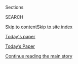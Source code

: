<div id="app">

<div>

<div class="NYTAppHideMasthead css-zz1s19 e1suatyy0">

<div class="section css-ui9rw0 e1suatyy2">

<div class="css-11hrj97 er09x8g0">

<div class="css-6n7j50">

</div>

<span class="css-1dv1kvn">Sections</span>

<div class="css-10488qs">

<span class="css-1dv1kvn">SEARCH</span>

</div>

[Skip to content](#site-content)[Skip to site index](#site-index)

</div>

<div id="masthead-section-label" class="css-1fnb9ct eaxe0e00">

[Today's
paper](https://www.nytimes3xbfgragh.onion/section/todayspaper)

</div>

<div class="css-10698na e1huz5gh0">

</div>

</div>

<div id="masthead-bar-one" class="section hasLinks css-15hmgas e1csuq9d3">

<div class="css-uqyvli e1csuq9d0">

</div>

<div class="css-1uqjmks e1csuq9d1">

</div>

<div class="css-9e9ivx">

[](https://myaccount.nytimes3xbfgragh.onion/auth/login?response_type=cookie&client_id=vi)

</div>

<div class="css-1bvtpon e1csuq9d2">

[Today’s Paper](https://www.nytimes3xbfgragh.onion/section/todayspaper)

</div>

</div>

</div>

</div>

<div data-aria-hidden="false">

<div id="site-content" data-role="main">

<div class="css-1ffjgkm">

</div>

<div id="top-wrapper" class="css-15p45cc eaca97t0" type="top">

<div id="top-slug" class="css-19x0jxb eaca97t1" hidden="">

Advertisement

</div>

[Continue reading the main
story](#after-top)

<div class="ad top-wrapper" style="text-align:center;height:100%;display:block;min-height:90px">

<div id="top" class="place-ad" data-position="top" data-size-key="top">

</div>

</div>

<div id="after-top">

</div>

</div>

<div id="collection-todays-new-york-times" class="section css-15h4p1b e9abtgs0">

<div class="css-1j21atc e1svk9qx1">

<div class="css-fmiefx e1svk9qx2">

<div class="css-1hk7r2m eu54l5x0">

<div id="sponsor-wrapper" class="css-7a1pgi eaca97t0" type="sponsor" hidden="">

<div id="sponsor-slug" class="css-1l4mleb eaca97t1" hidden="">

Supported by

</div>

[Continue reading the main
story](#after-sponsor)

<div id="sponsor" class="ad sponsor-wrapper" style="text-align:left;height:100%;display:block">

</div>

<div id="after-sponsor">

</div>

</div>

</div>

</div>

<div class="css-nfcc9b e1svk9qx3">

<div class="css-vl9dhg e1svk9qx5">

<div class="css-1nrhkj6 e1svk9qx6">

# Today’s Paper

<div class="follow-button-placeholder" data-collection-id="">

</div>

</div>

<div class="css-15h8lyg">

<div class="css-i3zuer">

The Times in Print For

</div>

<div class="css-1vd26hw">

</div>

</div>

</div>

</div>

</div>

1.  [The Front Page](#thefrontpage)
2.  [Tracking An Outbreak](#trackinganoutbreak)
3.  [International](#international)
4.  [National](#national)
5.  [Obituaries](#obituaries)
6.  [Editorials, Op-Ed and Letters](#editorials,op-edandletters)
7.  [Business Day](#businessday)
8.  [Sports Wednesday](#sportswednesday)
9.  [The Arts](#thearts)
10. [Food](#food)
11. [Pages A2-A3 and
    Corrections](#pagesa2-a3andcorrections)

<div class="css-4svvz1 ekkqrpp0">

<div class="section css-u82chm ebkl1p30">

<span id="thefrontpage"></span>

## The Front Page

<div class="css-gfgt40 ekkqrpp1">

## Highlights

1.  ![<span class="css-1nk1g0h e1oaj3zl2"><span class="css-1dv1kvn">Credit</span>Vincent
    Tullo for The New York
    Times</span>](https://static01.graylady3jvrrxbe.onion/images/2020/09/08/business/00office-spaces-grid/00office-spaces-grid-videoLarge.jpg)
    
    <div class="css-10wtrbd">
    
    <div class="css-1dqkjed">
    
    [![](https://static01.graylady3jvrrxbe.onion/images/2020/09/08/business/00office-spaces-grid/00office-spaces-grid-thumbStandard.jpg)](/2020/09/08/business/economy/new-york-office-space-coronavirus.html)
    
    </div>
    
    ## [Manhattan’s Office Buildings Are Empty. But for How Long?](/2020/09/08/business/economy/new-york-office-space-coronavirus.html)
    
    As they grow accustomed to working from home, many businesses are
    delaying signing new leases until rents drop and the pandemic
    passes.
    
    <span class="css-me3p27"></span><span class="css-1dydysp e4e4i5l3"></span><span class="css-9voj2j">By
    <span class="css-1baulvz" itemprop="name">Julie Creswell</span> and
    <span class="css-1baulvz last-byline" itemprop="name">Peter
    Eavis</span></span>
    
    </div>

2.  ![<span class="css-1nk1g0h e1oaj3zl2"><span class="css-1dv1kvn">Credit</span>Jefferson
    Siegel for The New York
    Times</span>](https://static01.graylady3jvrrxbe.onion/images/2020/09/09/nyregion/08nytrump/08nytrump-videoLarge-v2.jpg)
    
    <div class="css-10wtrbd">
    
    <div class="css-1dqkjed">
    
    [![](https://static01.graylady3jvrrxbe.onion/images/2020/09/09/nyregion/08nytrump/08nytrump-thumbStandard.jpg)](/2020/09/08/nyregion/donald-trump-jean-carroll-lawsuit-rape.html)
    
    </div>
    
    ## [Justice Dept. Intervenes to Help Trump in E. Jean Carroll Defamation Lawsuit](/2020/09/08/nyregion/donald-trump-jean-carroll-lawsuit-rape.html)
    
    Government lawyers made the unusual move of seeking to take over
    President Trump’s defense in a suit brought by Ms. Carroll, who has
    accused Mr. Trump of raping her in the
    1990s.
    
    <span class="css-me3p27"></span><span class="css-1dydysp e4e4i5l3"></span><span class="css-9voj2j">By
    <span class="css-1baulvz last-byline" itemprop="name">Alan
    Feuer</span></span>
    
    </div>

3.  1.  ![<span class="css-1nk1g0h e1oaj3zl2"><span class="css-1dv1kvn">Credit</span>Jae
        C. Hong/Associated
        Press</span>](https://static01.graylady3jvrrxbe.onion/images/2020/09/08/us/08SCHOOL-GLITCHES/merlin_176211615_20c20e1f-90b2-49f9-b207-b16cf73b1697-videoLarge.jpg)
        
        <div class="css-10wtrbd">
        
        ## [Website Crashes and Cyberattacks Welcome Students Back to School](/2020/09/08/us/school-districts-cyberattacks-glitches.html)
        
        <div class="css-ajkwsy">
        
        [![](https://static01.graylady3jvrrxbe.onion/images/2020/09/08/us/08SCHOOL-GLITCHES/merlin_176211615_20c20e1f-90b2-49f9-b207-b16cf73b1697-thumbStandard.jpg)](/2020/09/08/us/school-districts-cyberattacks-glitches.html)
        
        </div>
        
        With many districts across the country opting for online
        learning, a range of technical issues marred the first day of
        classes.
        
        <span class="css-me3p27"></span><span class="css-1dydysp e4e4i5l3"></span><span class="css-9voj2j">By
        <span class="css-1baulvz" itemprop="name">Dan Levin</span> and
        <span class="css-1baulvz last-byline" itemprop="name">Kate
        Taylor</span></span>
        
        </div>
    
    2.  ![<span class="css-1nk1g0h e1oaj3zl2"><span class="css-1dv1kvn">Credit</span>Adam
        Dean for The New York
        Times</span>](https://static01.graylady3jvrrxbe.onion/images/2020/09/08/world/08rohingya-graves-1/merlin_176684058_c9fb54cc-a16a-42b6-b331-4eaed1c08263-videoLarge.jpg)
        
        <div class="css-10wtrbd">
        
        ## [‘Kill All You See’: In a First, Myanmar Soldiers Tell of Rohingya Slaughter](/2020/09/08/world/asia/myanmar-rohingya-genocide.html)
        
        <div class="css-ajkwsy">
        
        [![](https://static01.graylady3jvrrxbe.onion/images/2020/09/08/world/08rohingya-graves-1/08rohingya-graves-1-thumbStandard.jpg)](/2020/09/08/world/asia/myanmar-rohingya-genocide.html)
        
        </div>
        
        Video testimony from two soldiers supports widespread
        accusations that Myanmar’s military tried to eradicate the
        ethnic minority in a genocidal
        campaign.
        
        <span class="css-me3p27"></span><span class="css-1dydysp e4e4i5l3"></span><span class="css-9voj2j">By
        <span class="css-1baulvz" itemprop="name">Hannah Beech</span>,
        <span class="css-1baulvz" itemprop="name">Saw Nang</span> and
        <span class="css-1baulvz last-byline" itemprop="name">Marlise
        Simons</span></span>
        
        </div>

</div>

<div class="css-p9s95d">

<div class="css-12y5jls">

1.  
    
    <div class="css-14thodx">
    
    <div class="css-141drxa">
    
    [](/2020/09/08/us/politics/trump-republicans-fear-strategy.html)
    
    ![](https://static01.graylady3jvrrxbe.onion/images/2020/09/09/us/politics/09fear1/04fear1-jumbo.jpg?quality=75&auto=webp&disable=upscale)
    
    ## Republicans Revive 2018 Strategy, Hoping for Better Result: Scare Voters
    
    President Trump and his party are using a playbook that aims to
    alarm people about crime in their backyards. It didn’t work in 2018,
    but both parties think it could resonate more this year.
    
    <div class="css-9t0aj2 ea5icrr0">
    
    By <span class="css-1n7hynb">Jeremy W. Peters</span>
    
    </div>
    
    </div>
    
    <div class="css-1eeg3ce">
    
    Page
    A1
    
    </div>
    
    </div>

2.  
    
    <div class="css-14thodx">
    
    <div class="css-141drxa">
    
    [](/2020/09/08/us/california-wildfires-helicopter-rescue.html)
    
    ![](https://static01.graylady3jvrrxbe.onion/images/2020/09/08/us/08fire-rescue01/merlin_176664339_b5eff329-6fce-47dc-828c-1e847588954b-jumbo.jpg?quality=75&auto=webp&disable=upscale)
    
    ## ‘You Couldn’t See Anything’: Harrowing Helicopter Rescues as California Wildfires Rage
    
    The two pilots who led a weekend rescue, both military veterans,
    said it was the most challenging flying they have done in their
    careers.
    
    <div class="css-9t0aj2 ea5icrr0">
    
    By <span class="css-1n7hynb">Thomas Fuller <span>and</span> Sarah
    Mervosh</span>
    
    </div>
    
    </div>
    
    <div class="css-1eeg3ce">
    
    Page A1
    
    </div>
    
    </div>

3.  
    
    <div class="css-14thodx">
    
    <div class="css-141drxa">
    
    [](/2020/09/08/health/coronavirus-astrazeneca-vaccine-safety.html)
    
    ## AstraZeneca Pauses Vaccine Trial for Safety Review
    
    <div class="css-9t0aj2 ea5icrr0">
    
    By <span class="css-1n7hynb">Katherine J. Wu <span>and</span> Katie
    Thomas</span>
    
    </div>
    
    </div>
    
    <div class="css-1eeg3ce">
    
    Page
    A9
    
    </div>
    
    </div>

4.  
    
    <div class="css-14thodx">
    
    <div class="css-141drxa">
    
    [](/2020/09/08/nyregion/rochester-police-chief-resigns-prude.html)
    
    ## Rochester Police Chief Resigns After Accusations of Cover-Up in Prude Case
    
    <div class="css-9t0aj2 ea5icrr0">
    
    By <span class="css-1n7hynb">Edgar Sandoval <span>and</span> Michael
    Wilson</span>
    
    </div>
    
    </div>
    
    <div class="css-1eeg3ce">
    
    Page
    A1
    
    </div>
    
    </div>

5.  
    
    <div class="css-14thodx">
    
    <div class="css-141drxa">
    
    [](/2020/09/08/us/politics/democrats-postal-service-board-trump.html)
    
    ## Democrats Fear Partisan Slant at Postal Service as Trump Allies Dominate Most of Board
    
    <div class="css-9t0aj2 ea5icrr0">
    
    By <span class="css-1n7hynb">Luke Broadwater, Hailey Fuchs
    <span>and</span> Kenneth P. Vogel</span>
    
    </div>
    
    </div>
    
    <div class="css-1eeg3ce">
    
    Page A20
    
    </div>
    
    </div>

6.  
    
    <div class="css-14thodx">
    
    <div class="css-141drxa">
    
    [](/2020/09/08/us/dallas-police-chief-resigns-renee-hall.html)
    
    ## Dallas Police Chief Resigns in Wake of Policing Protests
    
    <div class="css-9t0aj2 ea5icrr0">
    
    By <span class="css-1n7hynb">David Montgomery</span>
    
    </div>
    
    </div>
    
    <div class="css-1eeg3ce">
    
    Page A20
    
    </div>
    
    </div>

7.  
    
    <div class="css-14thodx">
    
    <div class="css-141drxa">
    
    [](/interactive/2020/09/04/world/asia/hong-kong-speech.html)
    
    ## What You Can No Longer Say in Hong Kong
    
    <div class="css-9t0aj2 ea5icrr0">
    
    By <span class="css-1n7hynb">Jin Wu <span>and</span> Elaine
    Yu</span>
    
    </div>
    
    </div>
    
    <div class="css-1eeg3ce">
    
    </div>
    
    </div>

8.  
    
    <div class="css-14thodx">
    
    <div class="css-141drxa">
    
    [](/2020/09/08/world/europe/belarus-maria-kolesnikova.html)
    
    ## Opposition Leader in Belarus Averts Expulsion by Tearing Up Passport
    
    <div class="css-9t0aj2 ea5icrr0">
    
    By <span class="css-1n7hynb">Andrew Higgins</span>
    
    </div>
    
    </div>
    
    <div class="css-1eeg3ce">
    
    Page
    A10
    
    </div>
    
    </div>

9.  
    
    <div class="css-14thodx">
    
    <div class="css-141drxa">
    
    [](/2020/09/08/nyregion/hartford-schools-ransomware.html)
    
    ## First Pandemic, Now Ransomware: Attack Forces Hartford to Postpone School
    
    <div class="css-9t0aj2 ea5icrr0">
    
    By <span class="css-1n7hynb">Michael Gold</span>
    
    </div>
    
    </div>
    
    <div class="css-1eeg3ce">
    
    Page
    A8
    
    </div>
    
    </div>

10. 
    
    <div class="css-14thodx">
    
    <div class="css-141drxa">
    
    [](/2020/09/08/us/politics/doug-emhoff-kamala-harris-law.html)
    
    ## Will Doug Emhoff’s Legal Career Be an Issue for the Biden-Harris Ticket?
    
    <div class="css-9t0aj2 ea5icrr0">
    
    By <span class="css-1n7hynb">Stephanie Saul, Kenneth P. Vogel
    <span>and</span> Danny Hakim</span>
    
    </div>
    
    </div>
    
    <div class="css-1eeg3ce">
    
    Page A16
    
    </div>
    
    </div>

11. 
    
    <div class="css-14thodx">
    
    <div class="css-141drxa">
    
    [](/2020/08/26/us/voting-meaning-women-suffrage.html)
    
    ## 11 Female Voices, From Age 13 to 110, on Why the Vote Matters
    
    <div class="css-9t0aj2 ea5icrr0">
    
    By <span class="css-1n7hynb">Jennifer Harlan, Alisha Haridasani
    Gupta <span>and</span> Nicole Rifkin</span>
    
    </div>
    
    </div>
    
    <div class="css-1eeg3ce">
    
    Page
    A21
    
    </div>
    
    </div>

12. 
    
    <div class="css-14thodx">
    
    <div class="css-141drxa">
    
    [](/live/2020/09/08/business/stock-market-today-coronavirus/stocks-slide-as-tech-meltdown-continues-and-oil-plunges)
    
    ## Stocks slide as tech meltdown continues and oil plunges.
    
    <div class="css-9t0aj2 ea5icrr0">
    
    By <span class="css-1n7hynb">Matt Phillips</span>
    
    </div>
    
    </div>
    
    <div class="css-1eeg3ce">
    
    </div>
    
    </div>

13. 
    
    <div class="css-14thodx">
    
    <div class="css-141drxa">
    
    [](/2020/09/08/business/economy/trump-economy-fed.html)
    
    ## The Fed Enabled a Record Expansion. Trump Is Taking Credit.
    
    <div class="css-9t0aj2 ea5icrr0">
    
    By <span class="css-1n7hynb">Jeanna Smialek <span>and</span> Jim
    Tankersley</span>
    
    </div>
    
    </div>
    
    <div class="css-1eeg3ce">
    
    Page
    B1
    
    </div>
    
    </div>

14. 
    
    <div class="css-14thodx">
    
    <div class="css-141drxa">
    
    [](/2020/09/08/arts/design/mark-bradford-new-paintings-quarantine.html)
    
    ## Mark Bradford Reveals New Paintings Quarantined in a Grain Tower
    
    <div class="css-9t0aj2 ea5icrr0">
    
    By <span class="css-1n7hynb">Jonathan Griffin</span>
    
    </div>
    
    </div>
    
    <div class="css-1eeg3ce">
    
    Page C1
    
    </div>
    
    </div>

15. 
    
    <div class="css-14thodx">
    
    <div class="css-141drxa">
    
    [](/2020/09/08/arts/music/jazz-clubs-coronavirus.html)
    
    ## Jazz Lives in Clubs. The Pandemic Is Threatening Its Future.
    
    <div class="css-9t0aj2 ea5icrr0">
    
    By <span class="css-1n7hynb">Ben Sisario <span>and</span> Giovanni
    Russonello</span>
    
    </div>
    
    </div>
    
    <div class="css-1eeg3ce">
    
    Page
    C2
    
    </div>
    
    </div>

16. 
    
    <div class="css-14thodx">
    
    <div class="css-141drxa">
    
    [](/2020/09/03/sports/ncaafootball/high-school-football-coronavirus-pandemic.html)
    
    ## Scrambling Across State Lines to Play During the Pandemic
    
    <div class="css-9t0aj2 ea5icrr0">
    
    By <span class="css-1n7hynb">David Waldstein</span>
    
    </div>
    
    </div>
    
    <div class="css-1eeg3ce">
    
    Page B7
    
    </div>
    
    </div>

17. 
    
    <div class="css-14thodx">
    
    <div class="css-141drxa">
    
    [](/2020/09/08/dining/grocery-shopping-coronavirus.html)
    
    ## 7 Ways the Pandemic Has Changed How We Shop for Food
    
    <div class="css-9t0aj2 ea5icrr0">
    
    By <span class="css-1n7hynb">Kim Severson</span>
    
    </div>
    
    </div>
    
    <div class="css-1eeg3ce">
    
    Page D1
    
    </div>
    
    </div>

</div>

<div class="css-e8rtmy">

<div class="css-p6aiyf">

## TODAYS FRONT PAGES

<div class="css-1ynbx7u">

1.  <span class="css-wn3dab">Edition:</span>
2.  New York
3.  National
4.  International

</div>

<div class="css-1b7i6zk">

</div>

</div>

<div class="css-9n0xhu">

[](http://app.nytimes3xbfgragh.onion/todayspaper)

<div class="css-1xuus33">

<div class="css-136rh60">

### Another Way to Read Today’s Paper

The daily newspaper, reimagined for the Web. Available to
subscribers.

</div>

<div class="css-1fzqjj2">

![](https://static01.graylady3jvrrxbe.onion/images/section/todayspaper/promo-img@2x.png)

</div>

</div>

<div class="css-xi606m">

<span>Try It Now</span>

</div>

</div>

</div>

</div>

</div>

<div id="mid1-wrapper" class="css-92qh85 eaca97t0" type="rank">

<div id="mid1-slug" class="css-1tag3rd eaca97t1">

Advertisement

</div>

[Continue reading the main
story](#after-mid1)

<div id="mid1" class="ad mid1-wrapper" style="text-align:center;height:100%;display:block">

</div>

<div id="after-mid1">

</div>

</div>

<div class="section css-u82chm ebkl1p30">

<span id="trackinganoutbreak"></span>

## Tracking An Outbreak

1.  
    
    <div class="css-14thodx">
    
    <div class="css-141drxa">
    
    [](/2020/09/08/world/middleeast/israel-coronavirus-ronni-gamzu-netanyahu.html)
    
    ## Israel’s Virus Czar Was Making Headway. Then He Tangled With a Key Netanyahu Ally.
    
    <div class="css-9t0aj2 ea5icrr0">
    
    By <span class="css-1n7hynb">David M. Halbfinger <span>and</span>
    Isabel Kershner</span>
    
    </div>
    
    </div>
    
    <div class="css-1eeg3ce">
    
    Page A4
    
    </div>
    
    </div>

2.  
    
    <div class="css-14thodx">
    
    <div class="css-141drxa">
    
    [](/2020/09/08/us/school-districts-cyberattacks-glitches.html)
    
    ## Website Crashes and Cyberattacks Welcome Students Back to School
    
    <div class="css-9t0aj2 ea5icrr0">
    
    By <span class="css-1n7hynb">Dan Levin <span>and</span> Kate
    Taylor</span>
    
    </div>
    
    </div>
    
    <div class="css-1eeg3ce">
    
    Page
    A8
    
    </div>
    
    </div>

3.  
    
    <div class="css-14thodx">
    
    <div class="css-141drxa">
    
    [](/2020/09/08/nyregion/hartford-schools-ransomware.html)
    
    ## First Pandemic, Now Ransomware: Attack Forces Hartford to Postpone School
    
    <div class="css-9t0aj2 ea5icrr0">
    
    By <span class="css-1n7hynb">Michael Gold</span>
    
    </div>
    
    </div>
    
    <div class="css-1eeg3ce">
    
    Page A8
    
    </div>
    
    </div>

<div class="css-k0b1g2">

Show More in Tracking An
    Outbreak

</div>

</div>

<div class="section css-u82chm ebkl1p30">

<span id="international"></span>

## International

1.  
    
    <div class="css-14thodx">
    
    <div class="css-141drxa">
    
    [](/2020/09/08/world/asia/china-mulan-xinjiang.html)
    
    ## Why Calls to Boycott ‘Mulan’ Over Concerns About China Are Growing
    
    <div class="css-9t0aj2 ea5icrr0">
    
    By <span class="css-1n7hynb">Amy Qin <span>and</span> Edward
    Wong</span>
    
    </div>
    
    </div>
    
    <div class="css-1eeg3ce">
    
    Page
    A10
    
    </div>
    
    </div>

2.  
    
    <div class="css-14thodx">
    
    <div class="css-141drxa">
    
    [](/2020/09/08/world/europe/belarus-maria-kolesnikova.html)
    
    ## Opposition Leader in Belarus Averts Expulsion by Tearing Up Passport
    
    <div class="css-9t0aj2 ea5icrr0">
    
    By <span class="css-1n7hynb">Andrew Higgins</span>
    
    </div>
    
    </div>
    
    <div class="css-1eeg3ce">
    
    Page A10
    
    </div>
    
    </div>

3.  
    
    <div class="css-14thodx">
    
    <div class="css-141drxa">
    
    [](/2020/09/08/world/asia/hong-kong-girl-police-video.html)
    
    ## Outcry in Hong Kong After Police Tackle 12-Year-Old Girl
    
    <div class="css-9t0aj2 ea5icrr0">
    
    By <span class="css-1n7hynb">Tiffany May <span>and</span> Elaine
    Yu</span>
    
    </div>
    
    </div>
    
    <div class="css-1eeg3ce">
    
    Page A11
    
    </div>
    
    </div>

<div class="css-k0b1g2">

Show More in International

</div>

</div>

<div id="mid2-wrapper" class="css-92qh85 eaca97t0" type="rank">

<div id="mid2-slug" class="css-1tag3rd eaca97t1">

Advertisement

</div>

[Continue reading the main
story](#after-mid2)

<div id="mid2" class="ad mid2-wrapper" style="text-align:center;height:100%;display:block">

</div>

<div id="after-mid2">

</div>

</div>

<div class="section css-u82chm ebkl1p30">

<span id="national"></span>

## National

1.  
    
    <div class="css-14thodx">
    
    <div class="css-141drxa">
    
    [](/2020/09/08/us/politics/doug-emhoff-kamala-harris-law.html)
    
    ## Will Doug Emhoff’s Legal Career Be an Issue for the Biden-Harris Ticket?
    
    <div class="css-9t0aj2 ea5icrr0">
    
    By <span class="css-1n7hynb">Stephanie Saul, Kenneth P. Vogel
    <span>and</span> Danny Hakim</span>
    
    </div>
    
    </div>
    
    <div class="css-1eeg3ce">
    
    Page
    A16
    
    </div>
    
    </div>

2.  
    
    <div class="css-14thodx">
    
    <div class="css-141drxa">
    
    [](/2020/09/08/us/politics/trump-drilling-environment-florida.html)
    
    ## Trump, Calling Himself ‘the No. 1 Environmental President,’ Green Washes His Record
    
    <div class="css-9t0aj2 ea5icrr0">
    
    By <span class="css-1n7hynb">Annie Karni <span>and</span> Lisa
    Friedman</span>
    
    </div>
    
    </div>
    
    <div class="css-1eeg3ce">
    
    Page
    A17
    
    </div>
    
    </div>

3.  
    
    <div class="css-14thodx">
    
    <div class="css-141drxa">
    
    [](/2020/09/08/us/politics/georgia-double-voting.html)
    
    ## In Georgia, Officials Are Investigating Hundreds of Cases of Double Voting
    
    <div class="css-9t0aj2 ea5icrr0">
    
    By <span class="css-1n7hynb">Stephanie Saul</span>
    
    </div>
    
    </div>
    
    <div class="css-1eeg3ce">
    
    Page A18
    
    </div>
    
    </div>

<div class="css-k0b1g2">

Show More in National

</div>

</div>

<div class="section css-u82chm ebkl1p30">

<span id="obituaries"></span>

## Obituaries

1.  
    
    <div class="css-14thodx">
    
    <div class="css-141drxa">
    
    [](/2020/09/04/obituaries/angela-russell-dead-coronavirus.html)
    
    ## Angela Russell Dies at 65; She Grew Up With a Love of Song
    
    <div class="css-9t0aj2 ea5icrr0">
    
    By <span class="css-1n7hynb">Steven Kurutz</span>
    
    </div>
    
    </div>
    
    <div class="css-1eeg3ce">
    
    Page
    A24
    
    </div>
    
    </div>

2.  
    
    <div class="css-14thodx">
    
    <div class="css-141drxa">
    
    [](/2020/09/01/obituaries/george-wolf-dead-coronavirus.html)
    
    ## George Wolf, Caring Neighbor Who Glimpsed the Face of Evil, Dies at 92
    
    <div class="css-9t0aj2 ea5icrr0">
    
    By <span class="css-1n7hynb">Glenn Thrush</span>
    
    </div>
    
    </div>
    
    <div class="css-1eeg3ce">
    
    Page A24
    
    </div>
    
    </div>

3.  
    
    <div class="css-14thodx">
    
    <div class="css-141drxa">
    
    [](/2020/09/02/obituaries/betty-j-mcbride-dead-coronavirus.html)
    
    ## Betty J. McBride, Georgia Teacher and Counselor, Dies at 71
    
    <div class="css-9t0aj2 ea5icrr0">
    
    By <span class="css-1n7hynb">Sam Roberts</span>
    
    </div>
    
    </div>
    
    <div class="css-1eeg3ce">
    
    Page A24
    
    </div>
    
    </div>

<div class="css-k0b1g2">

Show More in Obituaries

</div>

</div>

<div id="mid3-wrapper" class="css-92qh85 eaca97t0" type="rank">

<div id="mid3-slug" class="css-1tag3rd eaca97t1">

Advertisement

</div>

[Continue reading the main
story](#after-mid3)

<div id="mid3" class="ad mid3-wrapper" style="text-align:center;height:100%;display:block">

</div>

<div id="after-mid3">

</div>

</div>

<div class="section css-u82chm ebkl1p30">

<span id="editorials,op-edandletters"></span>

## Editorials, Op-Ed and Letters

1.  
    
    <div class="css-14thodx">
    
    <div class="css-141drxa">
    
    [](/2020/09/08/opinion/baby-bonds-new-jersey.html)
    
    ## Give Money to Babies
    
    <div class="css-9t0aj2 ea5icrr0">
    
    By <span class="css-1n7hynb">The Editorial Board</span>
    
    </div>
    
    </div>
    
    <div class="css-1eeg3ce">
    
    Page A26
    
    </div>
    
    </div>

2.  
    
    <div class="css-14thodx">
    
    <div class="css-141drxa">
    
    [](/2020/09/08/opinion/biden-trump-humiliation.html)
    
    ## Who Can Win America’s Politics of Humiliation?
    
    <div class="css-9t0aj2 ea5icrr0">
    
    By <span class="css-1n7hynb">Thomas L. Friedman</span>
    
    </div>
    
    </div>
    
    <div class="css-1eeg3ce">
    
    Page A26
    
    </div>
    
    </div>

3.  
    
    <div class="css-14thodx">
    
    <div class="css-141drxa">
    
    [](/2020/09/08/opinion/uae-israel-palestinians.html)
    
    ## The U.A.E.-Israel Flight Is Nothing to Celebrate
    
    <div class="css-9t0aj2 ea5icrr0">
    
    By <span class="css-1n7hynb">Diana Buttu</span>
    
    </div>
    
    </div>
    
    <div class="css-1eeg3ce">
    
    Page A27
    
    </div>
    
    </div>

<div class="css-k0b1g2">

Show More in Editorials, Op-Ed and Letters

</div>

</div>

<div class="section css-u82chm ebkl1p30">

<span id="businessday"></span>

## Business Day

1.  
    
    <div class="css-14thodx">
    
    <div class="css-141drxa">
    
    [](/2020/09/08/business/economy/trump-economy-fed.html)
    
    ## The Fed Enabled a Record Expansion. Trump Is Taking Credit.
    
    <div class="css-9t0aj2 ea5icrr0">
    
    By <span class="css-1n7hynb">Jeanna Smialek <span>and</span> Jim
    Tankersley</span>
    
    </div>
    
    </div>
    
    <div class="css-1eeg3ce">
    
    Page B1
    
    </div>
    
    </div>

2.  
    
    <div class="css-14thodx">
    
    <div class="css-141drxa">
    
    [](/2020/09/08/business/boeing-787-dreamliner.html)
    
    ## Boeing 787 Dreamliner Deliveries Slowed by Quality Concerns
    
    <div class="css-9t0aj2 ea5icrr0">
    
    By <span class="css-1n7hynb">Niraj Chokshi</span>
    
    </div>
    
    </div>
    
    <div class="css-1eeg3ce">
    
    Page B1
    
    </div>
    
    </div>

3.  
    
    <div class="css-14thodx">
    
    <div class="css-141drxa">
    
    [](/2020/09/08/business/media/2020-census-advertising.html)
    
    ## Selling the Census Last Minute, With Cowboys and Sudoku
    
    <div class="css-9t0aj2 ea5icrr0">
    
    By <span class="css-1n7hynb">Tiffany Hsu</span>
    
    </div>
    
    </div>
    
    <div class="css-1eeg3ce">
    
    Page B3
    
    </div>
    
    </div>

<div class="css-k0b1g2">

Show More in Business Day

</div>

</div>

<div id="mid4-wrapper" class="css-92qh85 eaca97t0" type="rank">

<div id="mid4-slug" class="css-1tag3rd eaca97t1">

Advertisement

</div>

[Continue reading the main
story](#after-mid4)

<div id="mid4" class="ad mid4-wrapper" style="text-align:center;height:100%;display:block">

</div>

<div id="after-mid4">

</div>

</div>

<div class="section css-u82chm ebkl1p30">

<span id="sportswednesday"></span>

## Sports Wednesday

1.  
    
    <div class="css-14thodx">
    
    <div class="css-141drxa">
    
    [](/2020/09/03/sports/ncaafootball/high-school-football-coronavirus-pandemic.html)
    
    ## Scrambling Across State Lines to Play During the Pandemic
    
    <div class="css-9t0aj2 ea5icrr0">
    
    By <span class="css-1n7hynb">David Waldstein</span>
    
    </div>
    
    </div>
    
    <div class="css-1eeg3ce">
    
    Page
    B7
    
    </div>
    
    </div>

2.  
    
    <div class="css-14thodx">
    
    <div class="css-141drxa">
    
    [](/2020/09/09/sports/football/lamar-jackson-ravens.html)
    
    ## Lamar Jackson and the Ravens Are Breaking More Than N.F.L. Records
    
    <div class="css-9t0aj2 ea5icrr0">
    
    By <span class="css-1n7hynb">Mike Tanier</span>
    
    </div>
    
    </div>
    
    <div class="css-1eeg3ce">
    
    Page B8
    
    </div>
    
    </div>

3.  
    
    <div class="css-14thodx">
    
    <div class="css-141drxa">
    
    [](/2020/09/08/sports/olympics/caster-semenya-court-ruling.html)
    
    ## Track’s Caster Semenya Loses Appeal to Defend 800-Meter Title
    
    <div class="css-9t0aj2 ea5icrr0">
    
    By <span class="css-1n7hynb">Jeré Longman</span>
    
    </div>
    
    </div>
    
    <div class="css-1eeg3ce">
    
    Page B8
    
    </div>
    
    </div>

<div class="css-k0b1g2">

Show More in Sports
    Wednesday

</div>

</div>

<div class="section css-u82chm ebkl1p30">

<span id="thearts"></span>

## The Arts

1.  
    
    <div class="css-14thodx">
    
    <div class="css-141drxa">
    
    [](/2020/09/08/arts/design/mark-bradford-new-paintings-quarantine.html)
    
    ## Mark Bradford Reveals New Paintings Quarantined in a Grain Tower
    
    <div class="css-9t0aj2 ea5icrr0">
    
    By <span class="css-1n7hynb">Jonathan Griffin</span>
    
    </div>
    
    </div>
    
    <div class="css-1eeg3ce">
    
    Page C1
    
    </div>
    
    </div>

2.  
    
    <div class="css-14thodx">
    
    <div class="css-141drxa">
    
    [](/2020/09/08/arts/television/review-woke.html)
    
    ## In ‘Woke,’ Waking Up to Racism Is a Lot Like Going Crazy
    
    <div class="css-9t0aj2 ea5icrr0">
    
    By <span class="css-1n7hynb">Mike Hale</span>
    
    </div>
    
    </div>
    
    <div class="css-1eeg3ce">
    
    Page C1
    
    </div>
    
    </div>

3.  
    
    <div class="css-14thodx">
    
    <div class="css-141drxa">
    
    [](/2020/09/08/arts/dance/david-gordon-philadelphia-matters.html)
    
    ## David Gordon Digs Into His Archives for a Dance That Matters
    
    <div class="css-9t0aj2 ea5icrr0">
    
    By <span class="css-1n7hynb">Gia Kourlas</span>
    
    </div>
    
    </div>
    
    <div class="css-1eeg3ce">
    
    Page C1
    
    </div>
    
    </div>

<div class="css-k0b1g2">

Show More in The Arts

</div>

</div>

<div id="mid5-wrapper" class="css-92qh85 eaca97t0" type="rank">

<div id="mid5-slug" class="css-1tag3rd eaca97t1">

Advertisement

</div>

[Continue reading the main
story](#after-mid5)

<div id="mid5" class="ad mid5-wrapper" style="text-align:center;height:100%;display:block">

</div>

<div id="after-mid5">

</div>

</div>

<div class="section css-u82chm ebkl1p30">

<span id="food"></span>

## Food

1.  
    
    <div class="css-14thodx">
    
    <div class="css-141drxa">
    
    [](/2020/09/08/dining/grocery-shopping-coronavirus.html)
    
    ## 7 Ways the Pandemic Has Changed How We Shop for Food
    
    <div class="css-9t0aj2 ea5icrr0">
    
    By <span class="css-1n7hynb">Kim Severson</span>
    
    </div>
    
    </div>
    
    <div class="css-1eeg3ce">
    
    Page
    D1
    
    </div>
    
    </div>

2.  
    
    <div class="css-14thodx">
    
    <div class="css-141drxa">
    
    [](/2020/09/04/dining/lucky-palace-bossier-city-louisiana-restaurant.html)
    
    ## In Louisiana, Love for a Chinese Restaurant and Its Magnetic Owner
    
    <div class="css-9t0aj2 ea5icrr0">
    
    By <span class="css-1n7hynb">Brett Anderson</span>
    
    </div>
    
    </div>
    
    <div class="css-1eeg3ce">
    
    Page D1
    
    </div>
    
    </div>

3.  
    
    <div class="css-14thodx">
    
    <div class="css-141drxa">
    
    [](/2020/09/04/dining/sheet-pan-chicken.html)
    
    ## Roast Chicken and Plums Make the Sweetest Sheet-Pan Meal
    
    <div class="css-9t0aj2 ea5icrr0">
    
    By <span class="css-1n7hynb">Melissa Clark</span>
    
    </div>
    
    </div>
    
    <div class="css-1eeg3ce">
    
    Page D2
    
    </div>
    
    </div>

<div class="css-k0b1g2">

Show More in Food

</div>

</div>

<div class="section css-u82chm ebkl1p30">

<span id="pagesa2-a3andcorrections"></span>

## Pages A2-A3 and Corrections

1.  
    
    <div class="css-14thodx">
    
    <div class="css-141drxa">
    
    [](/2020/09/04/podcasts/daily-newsletter-police-reform-belarus.html)
    
    ## Steps Toward Police Reform
    
    <div class="css-9t0aj2 ea5icrr0">
    
    By <span class="css-1n7hynb">Lynsea Garrison</span>
    
    </div>
    
    </div>
    
    <div class="css-1eeg3ce">
    
    Page
    A2
    
    </div>
    
    </div>

2.  
    
    <div class="css-14thodx">
    
    <div class="css-141drxa">
    
    [](/2020/09/08/todayspaper/quotation-of-the-day-ghostly-offices-haunt-new-york-as-rebound-lags.html)
    
    ## Quotation of the Day: Ghostly Offices Haunt New York as Rebound Lags
    
    <div class="css-9t0aj2 ea5icrr0">
    
    </div>
    
    </div>
    
    <div class="css-1eeg3ce">
    
    Page A3
    
    </div>
    
    </div>

3.  
    
    <div class="css-14thodx">
    
    <div class="css-141drxa">
    
    [](/2020/08/12/parenting/kid-crying-response.html)
    
    ## Why Your Brain Short-Circuits When a Kid Cries
    
    <div class="css-9t0aj2 ea5icrr0">
    
    By <span class="css-1n7hynb">Jessica Grose</span>
    
    </div>
    
    </div>
    
    <div class="css-1eeg3ce">
    
    Page A3
    
    </div>
    
    </div>

<div class="css-k0b1g2">

Show More in Pages A2-A3 and Corrections

</div>

</div>

<div id="mid6-wrapper" class="css-92qh85 eaca97t0" type="rank">

<div id="mid6-slug" class="css-1tag3rd eaca97t1">

Advertisement

</div>

[Continue reading the main
story](#after-mid6)

<div id="mid6" class="ad mid6-wrapper" style="text-align:center;height:100%;display:block">

</div>

<div id="after-mid6">

</div>

</div>

</div>

</div>

</div>

## Site Index

<div>

</div>

## Site Information Navigation

  - [© <span>2020</span> <span>The New York Times
    Company</span>](https://help.nytimes3xbfgragh.onion/hc/en-us/articles/115014792127-Copyright-notice)

<!-- end list -->

  - [NYTCo](https://www.nytco.com/)
  - [Contact
    Us](https://help.nytimes3xbfgragh.onion/hc/en-us/articles/115015385887-Contact-Us)
  - [Work with us](https://www.nytco.com/careers/)
  - [Advertise](https://nytmediakit.com/)
  - [T Brand Studio](http://www.tbrandstudio.com/)
  - [Your Ad
    Choices](https://www.nytimes3xbfgragh.onion/privacy/cookie-policy#how-do-i-manage-trackers)
  - [Privacy](https://www.nytimes3xbfgragh.onion/privacy)
  - [Terms of
    Service](https://help.nytimes3xbfgragh.onion/hc/en-us/articles/115014893428-Terms-of-service)
  - [Terms of
    Sale](https://help.nytimes3xbfgragh.onion/hc/en-us/articles/115014893968-Terms-of-sale)
  - [Site
    Map](https://spiderbites.nytimes3xbfgragh.onion)
  - [Help](https://help.nytimes3xbfgragh.onion/hc/en-us)
  - [Subscriptions](https://www.nytimes3xbfgragh.onion/subscription?campaignId=37WXW)

</div>

</div>
